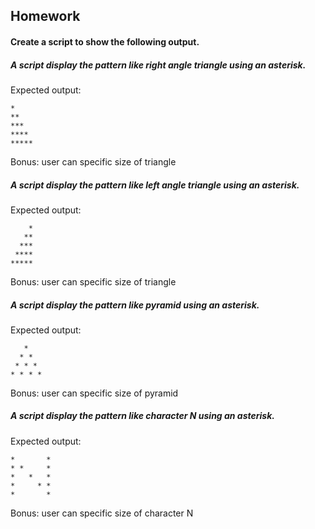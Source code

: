 ## Homework

#### Create a script to show the following output.

##### A script display the pattern like right angle triangle using an asterisk.

Expected output:

    *
    **
    ***
    ****
    *****

Bonus: user can specific size of triangle

##### A script display the pattern like left angle triangle using an asterisk.

Expected output:

        *
       **
      ***
     ****
    *****

Bonus: user can specific size of triangle


##### A script display the pattern like pyramid using an asterisk.

Expected output:

       *
      * * 
     * * *
    * * * *

Bonus: user can specific size of pyramid

##### A script display the pattern like character N using an asterisk.

Expected output:

    *       *
    * *     *
    *   *   *
    *     * *
    *       *
    
Bonus: user can specific size of character N